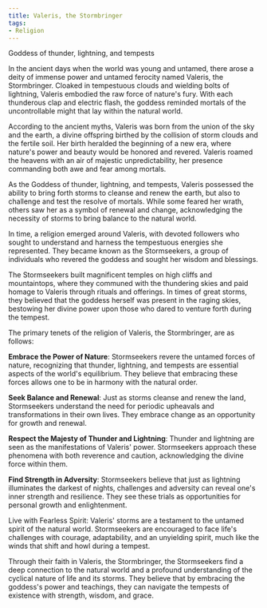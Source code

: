 ```yaml
---
title: Valeris, the Stormbringer
tags:
- Religion
---
```

Goddess of thunder, lightning, and tempests

In the ancient days when the world was young and untamed, there arose a deity of immense power and untamed ferocity named Valeris, the Stormbringer. Cloaked in tempestuous clouds and wielding bolts of lightning, Valeris embodied the raw force of nature's fury. With each thunderous clap and electric flash, the goddess reminded mortals of the uncontrollable might that lay within the natural world.

According to the ancient myths, Valeris was born from the union of the sky and the earth, a divine offspring birthed by the collision of storm clouds and the fertile soil. Her birth heralded the beginning of a new era, where nature's power and beauty would be honored and revered. Valeris roamed the heavens with an air of majestic unpredictability, her presence commanding both awe and fear among mortals.

As the Goddess of thunder, lightning, and tempests, Valeris possessed the ability to bring forth storms to cleanse and renew the earth, but also to challenge and test the resolve of mortals. While some feared her wrath, others saw her as a symbol of renewal and change, acknowledging the necessity of storms to bring balance to the natural world.

In time, a religion emerged around Valeris, with devoted followers who sought to understand and harness the tempestuous energies she represented. They became known as the Stormseekers, a group of individuals who revered the goddess and sought her wisdom and blessings.

The Stormseekers built magnificent temples on high cliffs and mountaintops, where they communed with the thundering skies and paid homage to Valeris through rituals and offerings. In times of great storms, they believed that the goddess herself was present in the raging skies, bestowing her divine power upon those who dared to venture forth during the tempest.

The primary tenets of the religion of Valeris, the Stormbringer, are as follows:

**Embrace the Power of Nature**: Stormseekers revere the untamed forces of nature, recognizing that thunder, lightning, and tempests are essential aspects of the world's equilibrium. They believe that embracing these forces allows one to be in harmony with the natural order.

**Seek Balance and Renewal**: Just as storms cleanse and renew the land, Stormseekers understand the need for periodic upheavals and transformations in their own lives. They embrace change as an opportunity for growth and renewal.

**Respect the Majesty of Thunder and Lightning**: Thunder and lightning are seen as the manifestations of Valeris' power. Stormseekers approach these phenomena with both reverence and caution, acknowledging the divine force within them.

**Find Strength in Adversity**: Stormseekers believe that just as lightning illuminates the darkest of nights, challenges and adversity can reveal one's inner strength and resilience. They see these trials as opportunities for personal growth and enlightenment.

Live with Fearless Spirit: Valeris' storms are a testament to the untamed spirit of the natural world. Stormseekers are encouraged to face life's challenges with courage, adaptability, and an unyielding spirit, much like the winds that shift and howl during a tempest.

Through their faith in Valeris, the Stormbringer, the Stormseekers find a deep connection to the natural world and a profound understanding of the cyclical nature of life and its storms. They believe that by embracing the goddess's power and teachings, they can navigate the tempests of existence with strength, wisdom, and grace.